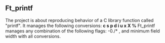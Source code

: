 ## Ft_printf

The project is about reproducing behavior of a C library function called "printf".
It manages the following conversions: **c s p d i u x X %**
Ft_printf manages any combination of the following flags: -0./* , and minimum field
width with all conversions.
